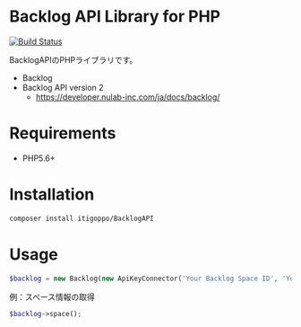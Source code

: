 # Backlog API Library for PHP
[![Build Status](https://travis-ci.org/itigoppo/BacklogAPI.svg?branch=master)](https://travis-ci.org/itigoppo/BacklogAPI)

BacklogAPIのPHPライブラリです。

- Backlog
- Backlog API version 2
    - https://developer.nulab-inc.com/ja/docs/backlog/

# Requirements
- PHP5.6+

# Installation

```bash
composer install itigoppo/BacklogAPI
```

# Usage

```php
$backlog = new Backlog(new ApiKeyConnector('Your Backlog Space ID', 'Your API KEY'));
```

例：スペース情報の取得

```php
$backlog->space();
```
